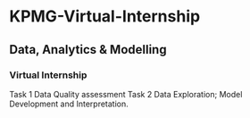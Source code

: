 # KPMG-Virtual-Internship
## Data, Analytics & Modelling
### Virtual Internship
Task 1
Data Quality assessment
Task 2
Data Exploration; Model Development and Interpretation.
